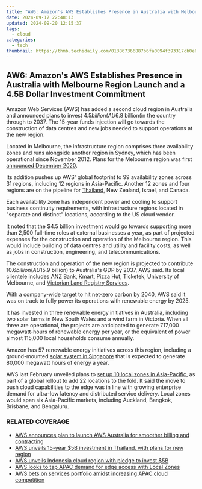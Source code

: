 ```yaml
---
title: "AW6: Amazon's AWS Establishes Presence in Australia with Melbourne Region Launch and a 4.5B Dollar Investment Commitment"
date: 2024-09-17 22:48:13
updated: 2024-09-20 12:15:37
tags:
  - cloud
categories:
  - tech
thumbnail: https://thmb.techidaily.com/013867366887b6fa0094f393317cb0e64fa230f897f024e133b92335d61d4b28.jpg
---
```


## AW6: Amazon's AWS Establishes Presence in Australia with Melbourne Region Launch and a 4.5B Dollar Investment Commitment

Amazon Web Services (AWS) has added a second cloud region in Australia and announced plans to invest $4.5 billion (AU$6.8 billion(in the country through to 2037\. The 15-year funds injection will go towards the construction of data centres and new jobs needed to support operations at the new region. 

Located in Melbourne, the infrastructure region comprises three availability zones and runs alongside another region in Sydney, which has been operational since November 2012\. Plans for the Melbourne region was first [announced December 2020](https://www.zdnet.com/article/second-australian-aws-region-to-open-in-melbourne-in-2022/).

Its addition pushes up AWS' global footprint to 99 availability zones across 31 regions, including 12 regions in Asia-Pacific. Another 12 zones and four regions are on the pipeline for [Thailand](https://www.zdnet.com/article/aws-unveils-15-year-5b-investment-in-thailand-with-plans-for-new-region/), New Zealand, Israel, and Canada. 

Each availability zone has independent power and cooling to support business continuity requirements, with infrastructure regions located in "separate and distinct" locations, according to the US cloud vendor. 

It noted that the $4.5 billion investment would go towards supporting more than 2,500 full-time roles at external businesses a year, as part of projected expenses for the construction and operation of the Melbourne region. This would include building of data centres and utility and facility costs, as well as jobs in construction, engineering, and telecommunications. 

The construction and operation of the new region is projected to contribute $10.6 billion (AU$15.9 billion) to Australia's GDP by 2037, AWS said. Its local clientele includes ANZ Bank, Kmart, Pizza Hut, Ticketek, University of Melbourne, and [Victorian Land Registry Services](https://www.zdnet.com/article/australian-government-re-signs-aws-for-whole-of-government-cloud-deal/).

With a company-wide target to hit net-zero carbon by 2040, AWS said it was on track to fully power its operations with renewable energy by 2025\. 

It has invested in three renewable energy initiatives in Australia, including two solar farms in New South Wales and a wind farm in Victoria. When all three are operational, the projects are anticipated to generate 717,000 megawatt-hours of renewable energy per year, or the equivalent of power almost 115,000 local households consume annually. 

Amazon has 57 renewable energy initiatives across this region, including a ground-mounted [solar system in Singapore](https://www.zdnet.com/article/amazon-to-erect-movable-ground-solar-system-in-singapore/) that is expected to generate 80,000 megawatt hours of energy a year. 

AWS last February unveiled plans to [set up 10 local zones in Asia-Pacific](https://www.zdnet.com/article/aws-looks-to-tap-apac-demand-for-edge-access-with-local-zones/), as part of a global rollout to add 22 locations to the fold. It said the move to push cloud capabilities to the edge was in line with growing enterprise demand for ultra-low latency and distributed service delivery. Local zones would span six Asia-Pacific markets, including Auckland, Bangkok, Brisbane, and Bengaluru.

### RELATED COVERAGE

* [AWS announces plan to launch AWS Australia for smoother billing and contracting](https://www.zdnet.com/article/aws-announces-plan-to-launch-aws-australia-for-smoother-billing-and-contracting/)
* [AWS unveils 15-year $5B investment in Thailand, with plans for new region](https://www.zdnet.com/article/aws-unveils-15-year-5b-investment-in-thailand-with-plans-for-new-region/)
* [AWS unveils Indonesia cloud region with pledge to invest $5B](https://www.zdnet.com/article/aws-unveils-indonesia-cloud-region-with-pledge-to-invest-5b/)
* [AWS looks to tap APAC demand for edge access with Local Zones](https://www.zdnet.com/article/aws-looks-to-tap-apac-demand-for-edge-access-with-local-zones/)
* [AWS bets on services portfolio amidst increasing APAC cloud competition](https://www.zdnet.com/article/aws-bets-on-services-portfolio-amidst-increasing-apac-cloud-competition/)

<ins class="adsbygoogle"
     style="display:block"
     data-ad-format="autorelaxed"
     data-ad-client="ca-pub-7571918770474297"
     data-ad-slot="1223367746"></ins>



<ins class="adsbygoogle"
     style="display:block"
     data-ad-client="ca-pub-7571918770474297"
     data-ad-slot="8358498916"
     data-ad-format="auto"
     data-full-width-responsive="true"></ins>
